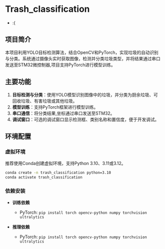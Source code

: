 # Trash_classification
- :(
## 项目简介
本项目利用YOLO目标检测算法，结合OpenCV和PyTorch，实现垃圾的自动识别与分类。系统通过摄像头实时获取图像，检测并分类垃圾类型，并将结果通过串口发送至STM32微控制器,项目支持PyTorch进行模型训练。

## 主要功能
1. **目标检测与分类**：使用YOLO模型识别图像中的垃圾，并分类为厨余垃圾、可回收垃圾、有害垃圾或其他垃圾。
2. **模型训练**：支持PyTorch框架进行模型训练。
3. **串口通信**：将分类结果,坐标通过串口发送至STM32。
4. **调试窗口**：可选的调试窗口显示检测框、类别名称和置信度，便于开发调试。

## 环境配置

### 虚拟环境
推荐使用Conda创建虚拟环境，支持Python 3.10、3.11或3.12。

```bash
conda create -n trash_classification python=3.10
conda activate trash_classification
```

### 依赖安装

- **训练依赖**
  - PyTorch: `pip install torch opencv-python numpy torchvision ultralytics`

- **推理依赖**
  - PyTorch: `pip install torch opencv-python numpy torchvision ultralytics`

